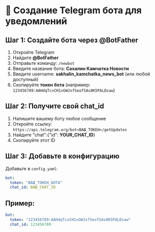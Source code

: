 # 🤖 Создание Telegram бота для уведомлений

## Шаг 1: Создайте бота через @BotFather

1. Откройте Telegram
2. Найдите **@BotFather** 
3. Отправьте команду: `/newbot`
4. Введите название бота: **Сахалин Камчатка Новости**
5. Введите username: **sakhalin_kamchatka_news_bot** (или любой доступный)
6. Скопируйте **токен бота** (например: `123456789:AAHdqTcvCH1vGWJxfSeofSAs0K5PALDsaw`)

## Шаг 2: Получите свой chat_id

1. Напишите вашему боту любое сообщение
2. Откройте ссылку: `https://api.telegram.org/bot<ВАШ_ТОКЕН>/getUpdates`
3. Найдите "chat":{"id": **YOUR_CHAT_ID**}
4. Скопируйте этот ID

## Шаг 3: Добавьте в конфигурацию

Добавьте в `config.yaml`:
```yaml
bot:
  token: "ВАШ_ТОКЕН_БОТА"
  chat_id: ВАШ_CHAT_ID
```

## Пример:
```yaml
bot:
  token: "123456789:AAHdqTcvCH1vGWJxfSeofSAs0K5PALDsaw"
  chat_id: 123456789
```
